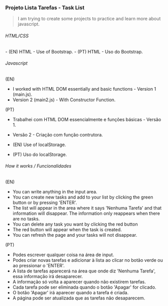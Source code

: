 <h3> Projeto Lista Tarefas - Task List </h3>
 
> I am trying to create some projects to practice and learn more about javascript.

<h6> HTML/CSS </h6>
- (EN) HTML - Use of Bootstrap.
- (PT) HTML - Uso do Bootstrap.

<h6> Javascript</h6>
(EN)

- I worked with HTML DOM essentially and basic functions - Version 1 (main.js). 
- Version 2 (main2.js) - With Constructor Function.

(PT)

- Trabalhei com HTML DOM essencialmente e funções básicas - Versão 1.
- Versão 2 - Criação com função contrutora.


- (EN) Use of localStorage.
- (PT) Uso do localStorage.

<h6> How it works / Funcionalidades </h6>
(EN)

- You can write anything in the input area.
- You can create new tasks and add to your list by clicking the green button or by pressing 'ENTER'.
- The list will appear in the area where it says 'Nenhuma Tarefa' and that information will disappear.
The information only reappears when there are no tasks.
- You can delete any task you want by clicking the red button 
- The red button will appear when the task is created.
- You can refresh the page and your tasks will not disappear.

(PT)
- Podes escrever qualquer coisa na área de input.
- Podes criar novas tarefas e adicionar à lista ao clicar no botão verde ou ao pressionar o 'ENTER'.
- A lista de tarefas aparecerá na área que onde diz 'Nenhuma Tarefa',  essa informação irá desaparecer.
- A informação só volta a aparecer quando não existirem tarefas.
- Cada tarefa pode ser eliminada quando o botão 'Apagar' for clicado.
- O botão 'Apagar' irá aparecer quando a tarefa é criada.
- A página pode ser atualizada que as tarefas não desaparecem.
